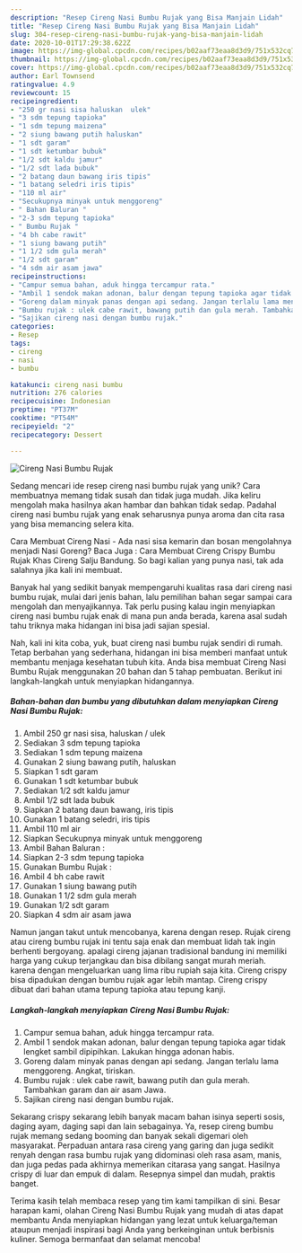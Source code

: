 ```yaml
---
description: "Resep Cireng Nasi Bumbu Rujak yang Bisa Manjain Lidah"
title: "Resep Cireng Nasi Bumbu Rujak yang Bisa Manjain Lidah"
slug: 304-resep-cireng-nasi-bumbu-rujak-yang-bisa-manjain-lidah
date: 2020-10-01T17:29:38.622Z
image: https://img-global.cpcdn.com/recipes/b02aaf73eaa8d3d9/751x532cq70/cireng-nasi-bumbu-rujak-foto-resep-utama.jpg
thumbnail: https://img-global.cpcdn.com/recipes/b02aaf73eaa8d3d9/751x532cq70/cireng-nasi-bumbu-rujak-foto-resep-utama.jpg
cover: https://img-global.cpcdn.com/recipes/b02aaf73eaa8d3d9/751x532cq70/cireng-nasi-bumbu-rujak-foto-resep-utama.jpg
author: Earl Townsend
ratingvalue: 4.9
reviewcount: 15
recipeingredient:
- "250 gr nasi sisa haluskan  ulek"
- "3 sdm tepung tapioka"
- "1 sdm tepung maizena"
- "2 siung bawang putih haluskan"
- "1 sdt garam"
- "1 sdt ketumbar bubuk"
- "1/2 sdt kaldu jamur"
- "1/2 sdt lada bubuk"
- "2 batang daun bawang iris tipis"
- "1 batang seledri iris tipis"
- "110 ml air"
- "Secukupnya minyak untuk menggoreng"
- " Bahan Baluran "
- "2-3 sdm tepung tapioka"
- " Bumbu Rujak "
- "4 bh cabe rawit"
- "1 siung bawang putih"
- "1 1/2 sdm gula merah"
- "1/2 sdt garam"
- "4 sdm air asam jawa"
recipeinstructions:
- "Campur semua bahan, aduk hingga tercampur rata."
- "Ambil 1 sendok makan adonan, balur dengan tepung tapioka agar tidak lengket sambil dipipihkan. Lakukan hingga adonan habis."
- "Goreng dalam minyak panas dengan api sedang. Jangan terlalu lama menggoreng. Angkat, tiriskan."
- "Bumbu rujak : ulek cabe rawit, bawang putih dan gula merah. Tambahkan garam dan air asam Jawa."
- "Sajikan cireng nasi dengan bumbu rujak."
categories:
- Resep
tags:
- cireng
- nasi
- bumbu

katakunci: cireng nasi bumbu 
nutrition: 276 calories
recipecuisine: Indonesian
preptime: "PT37M"
cooktime: "PT54M"
recipeyield: "2"
recipecategory: Dessert

---
```



![Cireng Nasi Bumbu Rujak](https://img-global.cpcdn.com/recipes/b02aaf73eaa8d3d9/751x532cq70/cireng-nasi-bumbu-rujak-foto-resep-utama.jpg)

Sedang mencari ide resep cireng nasi bumbu rujak yang unik? Cara membuatnya memang tidak susah dan tidak juga mudah. Jika keliru mengolah maka hasilnya akan hambar dan bahkan tidak sedap. Padahal cireng nasi bumbu rujak yang enak seharusnya punya aroma dan cita rasa yang bisa memancing selera kita.

Cara Membuat Cireng Nasi - Ada nasi sisa kemarin dan bosan mengolahnya menjadi Nasi Goreng? Baca Juga : Cara Membuat Cireng Crispy Bumbu Rujak Khas Cireng Salju Bandung. So bagi kalian yang punya nasi, tak ada salahnya jika kali ini membuat.

Banyak hal yang sedikit banyak mempengaruhi kualitas rasa dari cireng nasi bumbu rujak, mulai dari jenis bahan, lalu pemilihan bahan segar sampai cara mengolah dan menyajikannya. Tak perlu pusing kalau ingin menyiapkan cireng nasi bumbu rujak enak di mana pun anda berada, karena asal sudah tahu triknya maka hidangan ini bisa jadi sajian spesial.


Nah, kali ini kita coba, yuk, buat cireng nasi bumbu rujak sendiri di rumah. Tetap berbahan yang sederhana, hidangan ini bisa memberi manfaat untuk membantu menjaga kesehatan tubuh kita. Anda bisa membuat Cireng Nasi Bumbu Rujak menggunakan 20 bahan dan 5 tahap pembuatan. Berikut ini langkah-langkah untuk menyiapkan hidangannya.

<!--inarticleads1-->

##### Bahan-bahan dan bumbu yang dibutuhkan dalam menyiapkan Cireng Nasi Bumbu Rujak:

1. Ambil 250 gr nasi sisa, haluskan / ulek
1. Sediakan 3 sdm tepung tapioka
1. Sediakan 1 sdm tepung maizena
1. Gunakan 2 siung bawang putih, haluskan
1. Siapkan 1 sdt garam
1. Gunakan 1 sdt ketumbar bubuk
1. Sediakan 1/2 sdt kaldu jamur
1. Ambil 1/2 sdt lada bubuk
1. Siapkan 2 batang daun bawang, iris tipis
1. Gunakan 1 batang seledri, iris tipis
1. Ambil 110 ml air
1. Siapkan Secukupnya minyak untuk menggoreng
1. Ambil  Bahan Baluran :
1. Siapkan 2-3 sdm tepung tapioka
1. Gunakan  Bumbu Rujak :
1. Ambil 4 bh cabe rawit
1. Gunakan 1 siung bawang putih
1. Gunakan 1 1/2 sdm gula merah
1. Gunakan 1/2 sdt garam
1. Siapkan 4 sdm air asam jawa


Namun jangan takut untuk mencobanya, karena dengan resep. Rujak cireng atau cireng bumbu rujak ini tentu saja enak dan membuat lidah tak ingin berhenti bergoyang. apalagi cireng jajanan tradisional bandung ini memiliki harga yang cukup terjangkau dan bisa dibilang sangat murah meriah. karena dengan mengeluarkan uang lima ribu rupiah saja kita. Cireng crispy bisa dipadukan dengan bumbu rujak agar lebih mantap. Cireng crispy dibuat dari bahan utama tepung tapioka atau tepung kanji. 

<!--inarticleads2-->

##### Langkah-langkah menyiapkan Cireng Nasi Bumbu Rujak:

1. Campur semua bahan, aduk hingga tercampur rata.
1. Ambil 1 sendok makan adonan, balur dengan tepung tapioka agar tidak lengket sambil dipipihkan. Lakukan hingga adonan habis.
1. Goreng dalam minyak panas dengan api sedang. Jangan terlalu lama menggoreng. Angkat, tiriskan.
1. Bumbu rujak : ulek cabe rawit, bawang putih dan gula merah. Tambahkan garam dan air asam Jawa.
1. Sajikan cireng nasi dengan bumbu rujak.


Sekarang crispy sekarang lebih banyak macam bahan isinya seperti sosis, daging ayam, daging sapi dan lain sebagainya. Ya, resep cireng bumbu rujak memang sedang booming dan banyak sekali digemari oleh masyarakat. Perpaduan antara rasa cireng yang garing dan juga sedikit renyah dengan rasa bumbu rujak yang didominasi oleh rasa asam, manis, dan juga pedas pada akhirnya memerikan citarasa yang sangat. Hasilnya crispy di luar dan empuk di dalam. Resepnya simpel dan mudah, praktis banget. 

Terima kasih telah membaca resep yang tim kami tampilkan di sini. Besar harapan kami, olahan Cireng Nasi Bumbu Rujak yang mudah di atas dapat membantu Anda menyiapkan hidangan yang lezat untuk keluarga/teman ataupun menjadi inspirasi bagi Anda yang berkeinginan untuk berbisnis kuliner. Semoga bermanfaat dan selamat mencoba!
